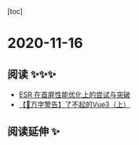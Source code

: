 
[toc]

# 2020-11-16

## 阅读 ✨✨✨

* [ESR 在首屏性能优化上的尝试与突破](https://mp.weixin.qq.com/s/4NfL2iI0Tz0Dro-9TLRMHA)
* [【🚨万字警告】了不起的Vue3（上）](https://juejin.cn/post/6898120355781705736)

## 阅读延伸 ✨
